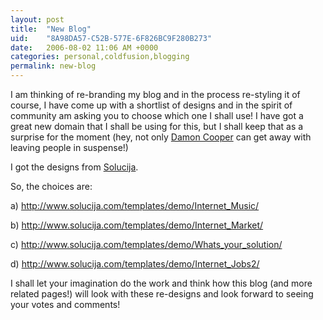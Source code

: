 ```yaml
---
layout: post
title:  "New Blog"
uid:	"8A98DA57-C52B-577E-6F826BC9F280B273"
date:   2006-08-02 11:06 AM +0000
categories: personal,coldfusion,blogging
permalink: new-blog
---
```

I am thinking of re-branding my blog and in the process re-styling it of course, I have come up with a shortlist of designs and in the spirit of community am asking you to choose which one I shall use! I have got a great new domain that I shall be using for this, but I shall keep that as a surprise for the moment (hey, not only <a href="http://www.dcooper.org/blog/client/index.cfm?mode=entry&entry=CA4B686A-4E22-1671-58F4E17F09832C78">Damon Cooper</a> can get away with leaving people in suspense!)


I got the designs from <a href="http://www.solucija.com">Solucija</a>. 

So, the choices are:

a) <a href="http://www.solucija.com/templates/demo/Internet_Music/">http://www.solucija.com/templates/demo/Internet_Music/</a>

b) <a href="http://www.solucija.com/templates/demo/Internet_Market/">http://www.solucija.com/templates/demo/Internet_Market/</a>

c) <a href="http://www.solucija.com/templates/demo/Whats_your_solution/">http://www.solucija.com/templates/demo/Whats_your_solution/</a>

d) <a href="http://www.solucija.com/templates/demo/Internet_Jobs2/">http://www.solucija.com/templates/demo/Internet_Jobs2/</a>


I shall let your imagination do the work and think how this blog (and more related pages!) will look with these re-designs and look forward to seeing your votes and comments!